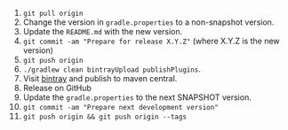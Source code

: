 1. `git pull origin`
2. Change the version in `gradle.properties` to a non-snapshot version.
3. Update the `README.md` with the new version.
4. `git commit -am "Prepare for release X.Y.Z"` (where X.Y.Z is the new version)
5. `git push origin`
6. `./gradlew clean bintrayUpload publishPlugins`.
7. Visit [bintray](https://bintray.com/ansman/auto-plugin/) and publish to maven central.
8. Release on GitHub
9. Update the `gradle.properties` to the next SNAPSHOT version.
10. `git commit -am "Prepare next development version"`
11. `git push origin && git push origin --tags`
